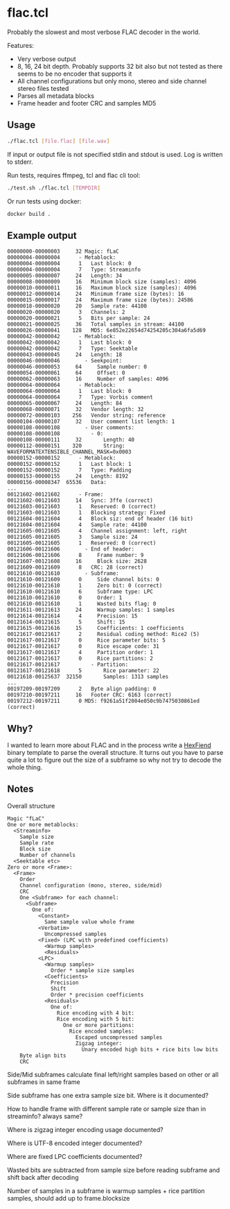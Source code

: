 # flac.tcl

Probably the slowest and most verbose FLAC decoder in the world.

Features:

- Very verbose output
- 8, 16, 24 bit depth. Probably supports 32 bit also but not tested as there seems to be no encoder that supports it
- All channel configurations but only mono, stereo and side channel stereo files tested
- Parses all metadata blocks
- Frame header and footer CRC and samples MD5

## Usage

```sh
./flac.tcl [file.flac] [file.wav]
```
If input or output file is not specified stdin and stdout is used. Log is written to stderr.

Run tests, requires ffmpeg, tcl and flac cli tool:

```sh
./test.sh ./flac.tcl [TEMPDIR]
```
Or run tests using docker:
```sh
docker build .
```

## Example output

```
00000000-00000003     32 Magic: fLaC
00000004-00000004      - Metablock:
00000004-00000004      1   Last block: 0
00000004-00000004      7   Type: Streaminfo
00000005-00000007     24   Length: 34
00000008-00000009     16   Minimum block size (samples): 4096
00000010-00000011     16   Maximum block size (samples): 4096
00000012-00000014     24   Minimum frame size (bytes): 16
00000015-00000017     24   Maximum frame size (bytes): 24586
00000018-00000020     20   Sample rate: 44100
00000020-00000020      3   Channels: 2
00000020-00000021      5   Bits per sample: 24
00000021-00000025     36   Total samples in stream: 44100
00000026-00000041    128   MD5: 6e852e22654d74254205c304a6fa5d69
00000042-00000042      - Metablock:
00000042-00000042      1   Last block: 0
00000042-00000042      7   Type: Seektable
00000043-00000045     24   Length: 18
00000046-00000046        - Seekpoint:
00000046-00000053     64     Sample number: 0
00000054-00000061     64     Offset: 0
00000062-00000063     16     Number of samples: 4096
00000064-00000064      - Metablock:
00000064-00000064      1   Last block: 0
00000064-00000064      7   Type: Vorbis comment
00000065-00000067     24   Length: 84
00000068-00000071     32   Vendor length: 32
00000072-00000103    256   Vendor string: reference
00000104-00000107     32   User comment list length: 1
00000108-00000108        - User comments:
00000108-00000108          - 0:
00000108-00000111     32       Length: 40
00000112-00000151    320       String: WAVEFORMATEXTENSIBLE_CHANNEL_MASK=0x0003
00000152-00000152      - Metablock:
00000152-00000152      1   Last block: 1
00000152-00000152      7   Type: Padding
00000153-00000155     24   Length: 8192
00000156-00008347  65536   Data:
...
00121602-00121602      - Frame:
00121602-00121603     14   Sync: 3ffe (correct)
00121603-00121603      1   Reserved: 0 (correct)
00121603-00121603      1   Blocking strategy: Fixed
00121604-00121604      4   Block siz: end of header (16 bit)
00121604-00121604      4   Sample rate: 44100
00121605-00121605      4   Channel assignment: left, right
00121605-00121605      3   Sample size: 24
00121605-00121605      1   Reserved: 0 (correct)
00121606-00121606        - End of header:
00121606-00121606      8     Frame number: 9
00121607-00121608     16     Block size: 2628
00121609-00121609      8   CRC: 28 (correct)
00121610-00121610        - Subframe:
00121610-00121609      0     Side channel bits: 0
00121610-00121610      1     Zero bit: 0 (correct)
00121610-00121610      6     Subframe type: LPC
00121610-00121610      0     Order: 1
00121610-00121610      1     Wasted bits flag: 0
00121611-00121613     24     Warmup samples: 1 samples
00121614-00121614      4     Precision: 15
00121614-00121615      5     Shift: 15
00121615-00121616     15     Coefficients: 1 coefficients
00121617-00121617      2     Residual coding method: Rice2 (5)
00121617-00121617      0     Rice parameter bits: 5
00121617-00121617      0     Rice escape code: 31
00121617-00121617      4     Partition order: 1
00121617-00121617      0     Rice partitions: 2
00121617-00121617          - Partition:
00121617-00121618      5       Rice parameter: 22
00121618-00125637  32150       Samples: 1313 samples
...
00197209-00197209      2   Byte align padding: 0
00197210-00197211     16   Footer CRC: 6163 (correct)
00197212-00197211      0 MD5: f9261a51f2004e050c9b7475030861ed (correct)
```

## Why?

I wanted to learn more about FLAC and in the process write a
[HexFiend](https://github.com/ridiculousfish/HexFiend) binary template to parse the overall
structure. It turns out you have to parse quite a lot to figure out the size of a subframe
so why not try to decode the whole thing.

## Notes

Overall structure

```
Magic "fLaC"
One or more metablocks:
  <Streaminfo>
    Sample size
    Sample rate
    Block size
    Number of channels
  <Seektable etc>
Zero or more <Frame>:
  <Frame>
    Order
    Channel configuration (mono, stereo, side/mid)
    CRC
    One <Subframe> for each channel:
      <Subframe>
        One of:
          <Constant>
            Same sample value whole frame
          <Verbatim>
            Uncompressed samples
          <Fixed> (LPC with predefined coefficients)
            <Warmup samples>
            <Residuals>
          <LPC>
            <Warmup samples>
              Order * sample size samples
            <Coefficients>
              Precision
              Shift
              Order * precision coefficients
            <Residuals>
              One of:
                Rice encoding with 4 bit:
                Rice encoding with 5 bit:
                  One or more partitions:
                    Rice encoded samples:
                      Escaped uncompressed samples
                      Zigzag integer:
                        Unary encoded high bits + rice bits low bits
    Byte align bits
    CRC
```

Side/Mid subframes calculate final left/right samples based on other or all subframes in same frame

Side subframe has one extra sample size bit. Where is it documented?

How to handle frame with different sample rate or sample size than in streaminfo? always same?

Where is zigzag integer encoding usage documented?

Where is UTF-8 encoded integer documented?

Where are fixed LPC coefficients documented?

Wasted bits are subtracted from sample size before reading subframe and shift back after decoding

Number of samples in a subframe is warmup samples + rice partition samples, should add up to frame.blocksize
